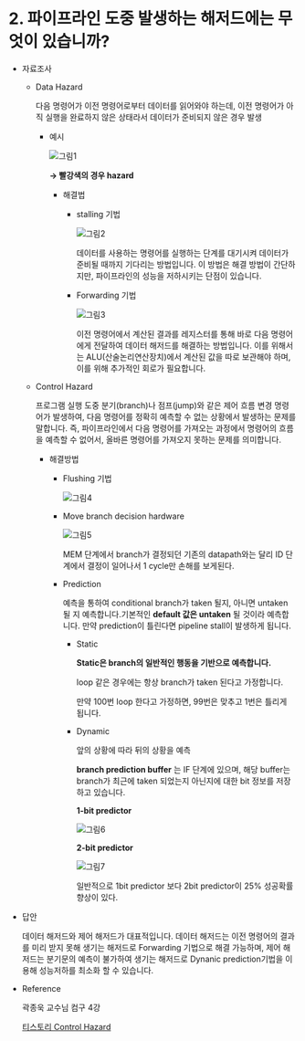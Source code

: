 # 2. 파이프라인 도중 발생하는 해저드에는 무엇이 있습니까?

- 자료조사
    - Data Hazard
        
        다음 명령어가 이전 명령어로부터 데이터를 읽어와야 하는데, 이전 명령어가 아직 실행을 완료하지 않은 상태라서 데이터가 준비되지 않은 경우 발생
        
        - 예시
            
            ![그림1](https://github.com/HmDol/CS_interview_Study/blob/main/os%26computer_structure/img/data_hazard_ex.png)
            
            **→ 빨강색의 경우 hazard**
            
            - 해결법
                - stalling 기법
                    
                    ![그림2](https://github.com/HmDol/CS_interview_Study/blob/main/os%26computer_structure/img/data_hazard_stalling.png)
                    
                    데이터를 사용하는 명령어를 실행하는 단계를 대기시켜 데이터가 준비될 때까지 기다리는 방법입니다. 이 방법은 해결 방법이 간단하지만, 파이프라인의 성능을 저하시키는 단점이 있습니다.
                    
                - Forwarding 기법
                    
                    ![그림3](https://github.com/HmDol/CS_interview_Study/blob/main/os%26computer_structure/img/data_hazard_forwarding.png)
                    
                    이전 명령어에서 계산된 결과를 레지스터를 통해 바로 다음 명령어에게 전달하여 데이터 해저드를 해결하는 방법입니다. 이를 위해서는 ALU(산술논리연산장치)에서 계산된 값을 따로 보관해야 하며, 이를 위해 추가적인 회로가 필요합니다.
                    
            
    - Control Hazard
        
        
        프로그램 실행 도중 분기(branch)나 점프(jump)와 같은 제어 흐름 변경 명령어가 발생하여, 다음 명령어를 정확히 예측할 수 없는 상황에서 발생하는 문제를 말합니다. 즉, 파이프라인에서 다음 명령어를 가져오는 과정에서 명령어의 흐름을 예측할 수 없어서, 올바른 명령어를 가져오지 못하는 문제를 의미합니다.
        
        - 해결방법
            - Flushing 기법
                
                ![그림4](https://github.com/HmDol/CS_interview_Study/blob/main/os%26computer_structure/img/control_hazard_flushing.png)
                
            - Move branch decision hardware
                
                ![그림5](https://github.com/HmDol/CS_interview_Study/blob/main/os%26computer_structure/img/control_hazard_early_decision.png)
                
                MEM 단계에서 branch가 결정되던 기존의 datapath와는 달리 ID 단계에서 결정이 일어나서 1 cycle만 손해를 보게된다.
                
            - Prediction
                
                예측을 통하여 conditional branch가 taken 될지, 아니면 untaken 될 지 예측합니다.기본적인 **default 값은 untaken** 될 것이라 예측합니다. 만약 prediction이 틀린다면 pipeline stall이 발생하게 됩니다.
                
                - Static
                    
                    **Static은 branch의 일반적인 행동을 기반으로 예측합니다.**
                    
                    loop 같은 경우에는 항상 branch가 taken 된다고 가정합니다.
                    
                    만약 100번 loop 한다고 가정하면, 99번은 맞추고 1번은 틀리게 됩니다.
                    
                - Dynamic
                    
                    앞의 상황에 따라 뒤의 상황을 예측
                    
                    **branch prediction buffer** 는 IF 단계에 있으며, 해당 buffer는 branch가 최근에 taken 되었는지 아닌지에 대한 bit 정보를 저장하고 있습니다.
                    
                    **1-bit predictor**
                    
                    ![그림6](https://github.com/HmDol/CS_interview_Study/blob/main/os%26computer_structure/img/1bit_prediction.png)
                    
                    **2-bit predictor**
                    
                    ![그림7](https://github.com/HmDol/CS_interview_Study/blob/main/os%26computer_structure/img/2bit_prediction.png)
                    
                    일반적으로 1bit predictor 보다 2bit predictor이 25% 성공확률 향상이 있다.
                    
- 답안
    
    데이터 해저드와 제어 해저드가 대표적입니다. 데이터 해저드는 이전 명령어의 결과를 미리 받지 못해 생기는 해저드로 Forwarding 기법으로 해결 가능하며, 제어 해저드는 분기문의 예측이 불가하여 생기는 해저드로 Dynanic prediction기법을 이용해 성능저하를 최소화 할 수 있습니다.
    
- Reference
    
    곽종욱 교수님 컴구 4강
    
    [티스토리 Control Hazard](https://hi-guten-tag.tistory.com/267)